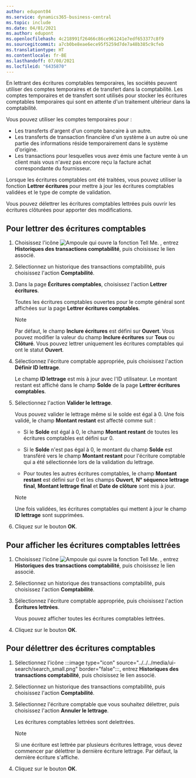 ```yaml
---
author: edupont04
ms.service: dynamics365-business-central
ms.topic: include
ms.date: 04/01/2021
ms.author: edupont
ms.openlocfilehash: 4c218991f26466c86ce961241e7edf653377c8f9
ms.sourcegitcommit: a7cb0be8eae6ece95f5259d7de7a48b385c9cfeb
ms.translationtype: HT
ms.contentlocale: fr-BE
ms.lasthandoff: 07/08/2021
ms.locfileid: "6435870"
---
```

En lettrant des écritures comptables temporaires, les sociétés peuvent utiliser des comptes temporaires et de transfert dans la comptabilité. Les comptes temporaires et de transfert sont utilisés pour stocker les écritures comptables temporaires qui sont en attente d'un traitement ultérieur dans la comptabilité.  

Vous pouvez utiliser les comptes temporaires pour :  

- Les transferts d'argent d'un compte bancaire à un autre.  
- Les transferts de transaction financière d'un système à un autre où une partie des informations réside temporairement dans le système d'origine.  
- Les transactions pour lesquelles vous avez émis une facture vente à un client mais vous n'avez pas encore reçu la facture achat correspondante du fournisseur.  

Lorsque les écritures comptables ont été traitées, vous pouvez utiliser la fonction **Lettrer écritures** pour mettre à jour les écritures comptables validées et le type de compte de validation.  

Vous pouvez délettrer les écritures comptables lettrées puis ouvrir les écritures clôturées pour apporter des modifications.  

## <a name="to-apply-general-ledger-entries"></a>Pour lettrer des écritures comptables  

1. Choisissez l'icône ![Ampoule qui ouvre la fonction Tell Me.](../../../media/ui-search/search_small.png "Dites-moi ce que vous voulez faire") , entrez **Historiques des transactions comptabilité**, puis choisissez le lien associé.  
2. Sélectionnez un historique des transactions comptabilité, puis choisissez l'action **Comptabilité**.  
3. Dans la page **Écritures comptables**, choisissez l'action **Lettrer écritures**.  

    Toutes les écritures comptables ouvertes pour le compte général sont affichées sur la page **Lettrer écritures comptables**.  

    > [!NOTE]  
    > Par défaut, le champ **Inclure écritures** est défini sur **Ouvert**. Vous pouvez modifier la valeur du champ **Inclure écritures** sur **Tous** ou **Clôturé**. Vous pouvez lettrer uniquement les écritures comptables qui ont le statut **Ouvert**.  

4. Sélectionnez l'écriture comptable appropriée, puis choisissez l'action **Définir ID lettrage**.  

    Le champ **ID lettrage** est mis à jour avec l'ID utilisateur. Le montant restant est affiché dans le champ **Solde** de la page **Lettrer écritures comptables**.  
5. Sélectionnez l'action **Valider le lettrage**.  

    Vous pouvez valider le lettrage même si le solde est égal à 0. Une fois validé, le champ **Montant restant** est affecté comme suit :  

    - Si le **Solde** est égal à 0, le champ **Montant restant** de toutes les écritures comptables est défini sur 0.  

    - Si le **Solde** n'est pas égal à 0, le montant du champ **Solde** est transféré vers le champ **Montant restant** pour l'écriture comptable qui a été sélectionnée lors de la validation du lettrage.  

    - Pour toutes les autres écritures comptables, le champ **Montant restant** est défini sur 0 et les champs **Ouvert**, **N° séquence lettrage final**, **Montant lettrage final** et **Date de clôture** sont mis à jour.  

    > [!NOTE]  
    > Une fois validées, les écritures comptables qui mettent à jour le champ **ID lettrage** sont supprimées.  

6. Cliquez sur le bouton **OK**.  

## <a name="to-view-the-applied-general-ledger-entries"></a>Pour afficher les écritures comptables lettrées  

1. Choisissez l'icône ![Ampoule qui ouvre la fonction Tell Me.](../../../media/ui-search/search_small.png "Dites-moi ce que vous voulez faire") , entrez **Historiques des transactions comptabilité**, puis choisissez le lien associé.  
2. Sélectionnez un historique des transactions comptabilité, puis choisissez l'action **Comptabilité**.  
3. Sélectionnez l'écriture comptable appropriée, puis choisissez l'action **Écritures lettrées**.  

    Vous pouvez afficher toutes les écritures comptables lettrées.  

4. Cliquez sur le bouton **OK**.  

## <a name="to-unapply-general-ledger-entries"></a>Pour délettrer des écritures comptables  

1. Sélectionnez l'icône :::image type="icon" source="../../../media/ui-search/search_small.png" border="false":::, entrez **Historiques des transactions comptabilité**, puis choisissez le lien associé.  
2. Sélectionnez un historique des transactions comptabilité, puis choisissez l'action **Comptabilité**.  
3. Sélectionnez l'écriture comptable que vous souhaitez délettrer, puis choisissez l'action **Annuler le lettrage**.  

    Les écritures comptables lettrées sont delettrées.  

    > [!NOTE]  
    > Si une écriture est lettrée par plusieurs écritures lettrage, vous devez commencer par délettrer la dernière écriture lettrage. Par défaut, la dernière écriture s'affiche.  

4. Cliquez sur le bouton **OK**.  
